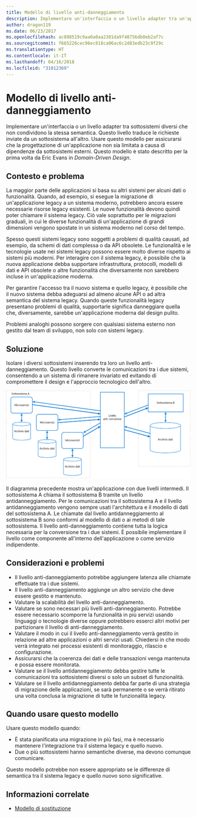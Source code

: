 ```yaml
---
title: Modello di livello anti-danneggiamento
description: Implementare un'interfaccia o un livello adapter tra un'applicazione moderna e un sistema legacy.
author: dragon119
ms.date: 06/23/2017
ms.openlocfilehash: ac898519c9aa0a0aa2301da9f48756db0eb2af7c
ms.sourcegitcommit: f665226cec96ec818ca06ac6c2d83edb23c9f29c
ms.translationtype: HT
ms.contentlocale: it-IT
ms.lasthandoff: 04/16/2018
ms.locfileid: "31012369"
---
```

# <a name="anti-corruption-layer-pattern"></a>Modello di livello anti-danneggiamento

Implementare un'interfaccia o un livello adapter tra sottosistemi diversi che non condividono la stessa semantica. Questo livello traduce le richieste inviate da un sottosistema all'altro. Usare questo modello per assicurarsi che la progettazione di un'applicazione non sia limitata a causa di dipendenze da sottosistemi esterni. Questo modello è stato descritto per la prima volta da Eric Evans in *Domain-Driven Design*.

## <a name="context-and-problem"></a>Contesto e problema

La maggior parte delle applicazioni si basa su altri sistemi per alcuni dati o funzionalità. Quando, ad esempio, si esegue la migrazione di un'applicazione legacy a un sistema moderno, potrebbero ancora essere necessarie risorse legacy esistenti. Le nuove funzionalità devono quindi poter chiamare il sistema legacy. Ciò vale soprattutto per le migrazioni graduali, in cui le diverse funzionalità di un'applicazione di grandi dimensioni vengono spostate in un sistema moderno nel corso del tempo.

Spesso questi sistemi legacy sono soggetti a problemi di qualità causati, ad esempio, da schemi di dati complessa o da API obsolete. Le funzionalità e le tecnologie usate nei sistemi legacy possono essere molto diverse rispetto ai sistemi più moderni. Per interagire con il sistema legacy, è possibile che la nuova applicazione debba supportare infrastruttura, protocolli, modelli di dati e API obsolete o altre funzionalità che diversamente non sarebbero incluse in un'applicazione moderna.

Per garantire l'accesso tra il nuovo sistema e quello legacy, è possibile che il nuovo sistema debba adeguarsi ad almeno alcune API o ad altra semantica del sistema legacy. Quando queste funzionalità legacy presentano problemi di qualità, supportarle significa danneggiare quella che, diversamente, sarebbe un'applicazione moderna dal design pulito. 

Problemi analoghi possono sorgere con qualsiasi sistema esterno non gestito dal team di sviluppo, non solo con sistemi legacy. 

## <a name="solution"></a>Soluzione

Isolare i diversi sottosistemi inserendo tra loro un livello anti-danneggiamento. Questo livello converte le comunicazioni tra i due sistemi, consentendo a un sistema di rimanere invariato ed evitando di compromettere il design e l'approccio tecnologico dell'altro.

![](./_images/anti-corruption-layer.png) 

Il diagramma precedente mostra un'applicazione con due livelli intermedi. Il sottosistema A chiama il sottosistema B tramite un livello antidanneggiamento. Per le comunicazioni tra il sottosistema A e il livello antidanneggiamento vengono sempre usati l'architettura e il modello di dati del sottosistema A. Le chiamate dal livello antidanneggiamento al sottosistema B sono conformi al modello di dati o ai metodi di tale sottosistema. Il livello anti-danneggiamento contiene tutta la logica necessaria per la conversione tra i due sistemi. È possibile implementare il livello come componente all'interno dell'applicazione o come servizio indipendente.

## <a name="issues-and-considerations"></a>Considerazioni e problemi

- Il livello anti-danneggiamento potrebbe aggiungere latenza alle chiamate effettuate tra i due sistemi.
- Il livello anti-danneggiamento aggiunge un altro servizio che deve essere gestito e mantenuto.
- Valutare la scalabilità del livello anti-danneggiamento.
- Valutare se sono necessari più livelli anti-danneggiamento. Potrebbe essere necessario scomporre la funzionalità in più servizi usando linguaggi o tecnologie diverse oppure potrebbero esserci altri motivi per partizionare il livello di anti-danneggiamento.
- Valutare il modo in cui il livello anti-danneggiamento verrà gestito in relazione ad altre applicazioni o altri servizi usati. Chiedersi in che modo verrà integrato nei processi esistenti di monitoraggio, rilascio e configurazione.
- Assicurarsi che la coerenza dei dati e delle transazioni venga mantenuta e possa essere monitorata.
- Valutare se il livello antidanneggiamento debba gestire tutte le comunicazioni tra sottosistemi diversi o solo un subset di funzionalità. 
- Valutare se il livello antidanneggiamento debba far parte di una strategia di migrazione delle applicazioni, se sarà permanente o se verrà ritirato una volta conclusa la migrazione di tutte le funzionalità legacy.

## <a name="when-to-use-this-pattern"></a>Quando usare questo modello

Usare questo modello quando:

- È stata pianificata una migrazione in più fasi, ma è necessario mantenere l'integrazione tra il sistema legacy e quello nuovo.
- Due o più sottosistemi hanno semantiche diverse, ma devono comunque comunicare. 

Questo modello potrebbe non essere appropriato se le differenze di semantica tra il sistema legacy e quello nuovo sono significative. 

## <a name="related-guidance"></a>Informazioni correlate

- [Modello di sostituzione](./strangler.md)
